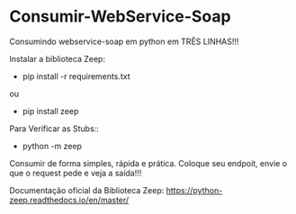 # Consumir-WebService-Soap
Consumindo webservice-soap em python em TRÊS LINHAS!!!

Instalar a biblioteca Zeep:
- pip install -r requirements.txt

ou

- pip install zeep


Para Verificar as Stubs::
- python -m zeep <url-to-wsdl>
 
 
Consumir de forma simples, rápida e prática.
Coloque seu endpoit, envie o que o request pede e veja a saída!!!


Documentação oficial da Biblioteca Zeep:
https://python-zeep.readthedocs.io/en/master/

